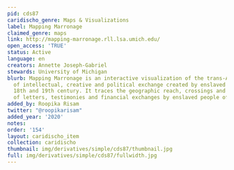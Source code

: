 ```yaml
---
pid: cds87
caridischo_genre: Maps & Visualizations
label: Mapping Marronage
claimed_genre: maps
link: http://mapping-marronage.rll.lsa.umich.edu/
open_access: 'TRUE'
status: Active
language: en
creators: Annette Joseph-Gabriel
stewards: University of Michigan
blurb: Mapping Marronage is an interactive visualization of the trans-Atlantic networks
  of intellectual, creative and political exchange created by enslaved people in the
  18th and 19th century. It traces the geographic reach, crossings and intersections
  of letters, testimonies and financial exchanges by enslaved people of African-descent.
added_by: Roopika Risam
twitter: "@roopikarisam"
added_year: '2020'
notes:
order: '154'
layout: caridischo_item
collection: caridischo
thumbnail: img/derivatives/simple/cds87/thumbnail.jpg
full: img/derivatives/simple/cds87/fullwidth.jpg
---
```


